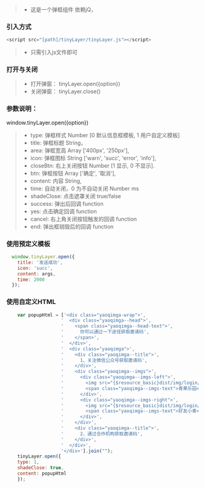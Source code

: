 > * 这是一个弹框组件 依赖jQ，

### 引入方式
```javascript
<script src="[path]/tinyLayer/tinyLayer.js"></script>
```
> * 只需引入js文件即可

### 打开与关闭
> * 打开弹窗： tinyLayer.open({option})
> * 关闭弹窗： tinyLayer.close()

### 参数说明：
window.tinyLayer.open({option})

> * type: 弹框样式 Number [0 默认信息框模板, 1 用户自定义模板]
> * title: 弹框标题 String，
> * area: 弹框宽高 Array ['400px', '250px'],
> * icon: 弹框图标 String ['warn', 'succ', 'error', 'info'],
> * closeBtn: 右上关闭按钮 Number [1 显示, 0 不显示].
> * btn: 弹框按钮 Array ['确定', '取消'],
> * content: 内容 String,
> * time: 自动关闭，0 为不自动关闭 Number ms
> * shadeClose: 点击遮罩关闭 true/false
> * success: 弹出后回调 function
> * yes: 点击确定回调 function
> * cancel: 右上角关闭按钮触发的回调 function
> * end: 弹出框销毁后的回调 function

### 使用预定义模板
```javascript
  window.tinyLayer.open({
    title: '发送成功',
    icon: 'succ',
    content: args,
    time: 2000
  });
```

### 使用自定义HTML
```javascript
    var popupHtml = ['<div class="yaoqimga-wrap">',
                    '  <div class="yaoqimga--head">',
                    '    <span class="yaoqimga--head-text">',
                    '      你可以通过一下途径获取邀请码',
                    '    </span>',
                    '  </div>',
                    '  <div class="yaoqimga">',
                    '    <div class="yaoqimga--title">',
                    '      1、关注微信公众号获取邀请码',
                    '    </div>',
                    '    <div class="yaoqimga--imgs">',
                    '      <div class="yaoqimga--imgs-left">',
                    '        <img src="{$resource_basic}dist/img/login/qgly.png">',
                    '        <span class="yaoqimga--imgs-text">青果乐园</span>',
                    '      </div>',
                    '      <div class="yaoqimga--imgs-right">',
                    '        <img src="{$resource_basic}dist/img/login/xq.png">',
                    '        <span class="yaoqimga--imgs-text">好友小青</span>',
                    '      </div>',
                    '    </div>',
                    '    <div class="yaoqimga--title">',
                    '      2、通过合作机构获取邀请码',
                    '    </div>',
                    '  </div>',
                    '</div>'].join("");
	tinyLayer.open({
	type: 1,
	shadeClose: true,
	content: popupHtml
	});
```